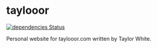 # taylooor

[![dependencies Status](https://david-dm.org/taylooor/taylooor/status.svg)](https://david-dm.org/taylooor/taylooor)

Personal website for taylooor.com written by Taylor White.
